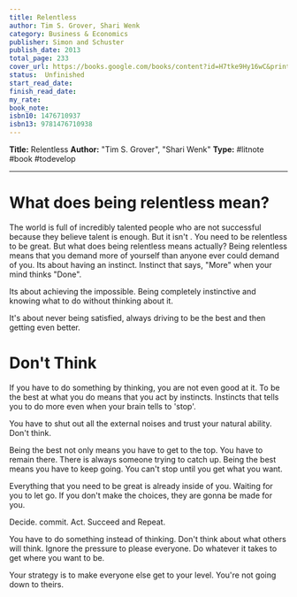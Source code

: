 ```yaml
---
title: Relentless
author: Tim S. Grover, Shari Wenk
category: Business & Economics
publisher: Simon and Schuster
publish_date: 2013
total_page: 233
cover_url: https://books.google.com/books/content?id=H7tke9Hy16wC&printsec=frontcover&img=1&zoom=1&edge=curl&source=gbs_api
status:  Unfinished
start_read_date: 
finish_read_date: 
my_rate: 
book_note: 
isbn10: 1476710937
isbn13: 9781476710938
---
```

**Title:** Relentless
**Author:** "Tim S. Grover", "Shari Wenk"
**Type:** #litnote #book #todevelop 

---
# What does being relentless mean?
The world is full of incredibly talented people who are not successful because they believe talent is enough. But it isn't . You need to be relentless to be great.
But what does being relentless means actually?
Being relentless means that you demand more of yourself than anyone ever could demand of you. Its about having an instinct. Instinct that says, "More" when your mind thinks "Done".

Its about achieving the impossible. Being completely instinctive and knowing what to do without thinking about it.

It's about never being satisfied, always driving to be the best and then getting even better. 
# Don't Think

If you have to do something by thinking, you are not even good at it. To be the best at what you do means that you act by instincts. Instincts that tells you to do more even when your brain tells to 'stop'.

You have to shut out all the external noises and trust your natural ability. Don't think.

Being the best not only means you have to get to the top. You have to remain there. There is always someone trying to catch up. Being the best means you have to keep going. You can't stop until you get what you want.

Everything that you need to be great is already inside of you. Waiting for you to let go. If you don't make the choices, they are gonna be made for you.

Decide. commit. Act. Succeed and Repeat.

You have to do something instead of thinking. Don't think about what others will think. Ignore the pressure to please everyone. Do whatever it takes to get where you want to be.

Your strategy is to make everyone else get to your level. You're not going down to theirs.

